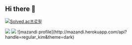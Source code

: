 ## Hi there 👋

[![Solved.ac프로필](http://mazassumnida.wtf/api/v2/generate_badge?boj=regular_kim)](https://solved.ac/regular_kim)

<img src="http://mazandi.herokuapp.com/api?handle=regular_kim&theme=warm"/>
<img src="http://mazandi.herokuapp.com/api?handle=regular_kim&theme=dark"/>
![mazandi profile](http://mazandi.herokuapp.com/api?handle=regular_kim&theme=dark)

